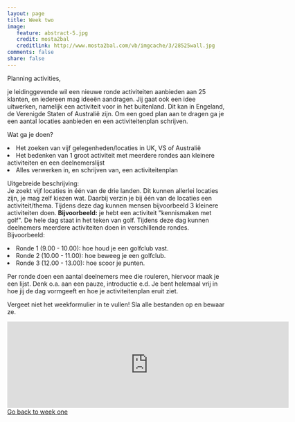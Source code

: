 ```yaml
---
layout: page 
title: Week two 
image: 
   feature: abstract-5.jpg
   credit: mosta2bal
   creditlink: http://www.mosta2bal.com/vb/imgcache/3/28525wall.jpg
comments: false
share: false 
---
```

Planning activities,

je leidinggevende wil een nieuwe ronde activiteiten aanbieden aan 25 klanten, en iedereen mag ideeën aandragen. Jij gaat ook een idee uitwerken, namelijk een activiteit voor in het buitenland. Dit kan in Engeland, de Verenigde Staten of Australië zijn. Om een goed plan aan te dragen ga je een aantal locaties aanbieden en een activiteitenplan schrijven.

Wat ga je doen?
<li>Het zoeken van vijf gelegenheden/locaties in UK, VS of Australië</li>
<li>Het bedenken van 1 groot activiteit met meerdere rondes aan kleinere activiteiten en een deelnemerslijst</li>
<li>Alles verwerken in, en schrijven van, een activiteitenplan</li>

Uitgebreide beschrijving:
<br>Je zoekt vijf locaties in één van de drie landen. Dit kunnen allerlei locaties zijn, je mag zelf kiezen wat. Daarbij verzin je bij één van de locaties een activiteit/thema. Tijdens deze dag kunnen mensen bijvoorbeeld 3 kleinere activiteiten doen. 
<b>Bijvoorbeeld:</b> je hebt een activiteit "kennismaken met golf". De hele dag staat in het teken van golf. Tijdens deze dag kunnen deelnemers meerdere activiteiten doen in verschillende rondes. 
Bijvoorbeeld: 
<li>Ronde 1 (9.00 - 10.00): hoe houd je een golfclub vast.</li> 
<li>Ronde 2 (10.00 - 11.00): hoe beweeg je een golfclub. </li>
<li>Ronde 3 (12.00 - 13.00): hoe scoor je punten. </li>

Per ronde doen een aantal deelnemers mee die rouleren, hiervoor maak je een lijst. Denk o.a. aan een pauze, introductie e.d. Je bent helemaal vrij in hoe jij de dag vormgeeft en hoe je activiteitenplan eruit ziet.

Vergeet niet het weekformulier in te vullen! Sla alle bestanden op en bewaar ze.


<iframe src="https://drive.google.com/embeddedfolderview?id=0BycjBNS3AKDWM2VweUJVS1pBc1U#list" width="650" height="200" frameborder="0"></iframe>






<div style="float: left"> 
<a href="{{ site.url }}/leisure-hospitality/project/week-1/" class="btn">Go back to week one</a>
</div>

<!--<div style="float: right"> 
<a href="{{ site.url }}/leisure-hospitality/project/week-3/" class="btn">Go to week three</a>
</div> !-->
